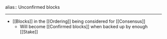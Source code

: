 alias:: Unconfirmed blocks

- ---
- [[Blocks]] in the [[Ordering]] being considered for [[Consensus]]
	- Will become [[Confirmed blocks]] when backed up by enough [[Stake]]